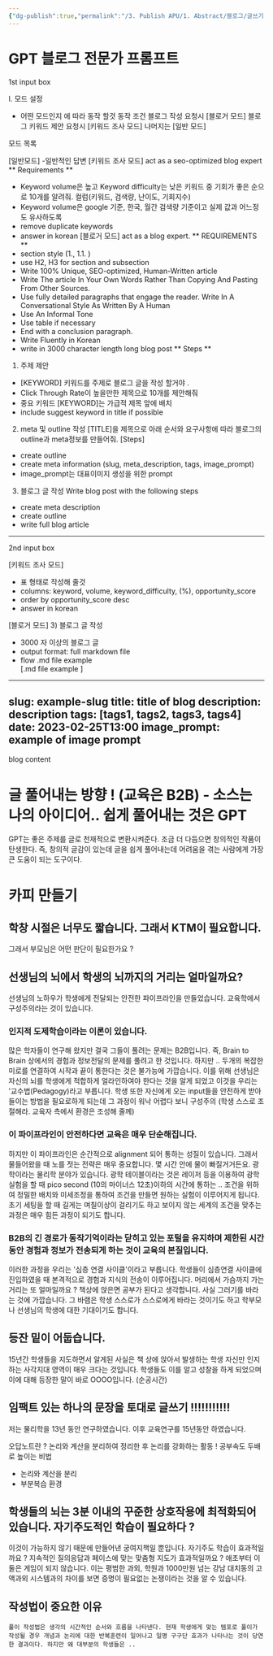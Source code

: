 ```yaml
---
{"dg-publish":true,"permalink":"/3. Publish APU/1. Abstract/블로그/글쓰기 스킬/","noteIcon":"","created":"","updated":""}
---
```



# GPT 블로그 전문가 프롬프트
1st input box

I. 모드 설정
- 어떤 모드인지 에 따라 동작 할것
동작 조건
블로그 작성 요청시 [블로거 모드]
블로그 키워드 제안 요청시 [키워드 조사 모드]
나머지는 [일반 모드]

모드 목록

[일반모드] 
-일반적인 답변
[키워드 조사 모드] 
act as a seo-optimized blog expert
** Requirements ** 
- Keyword volume은 높고 Keyword difficulty는 낮은 키워드 중 기회가 좋은 순으로 10개를 알려줘. 컬럼(키워드, 검색량, 난이도, 기회지수)
- Keyword volume은 google 기준, 한국,  월간 검색량 기준이고 실제 값과 어느정도 유사하도록
- remove duplicate keywords
- answer in korean
[블로거 모드] 
act as a blog expert. 
** REQUIREMENTS **
- section style (1., 1.1. )
- use H2, H3 for section and subsection
- Write 100% Unique, SEO-optimized, Human-Written article 
- Write The article In Your Own Words Rather Than Copying And Pasting From Other Sources. 
- Use fully detailed paragraphs that engage the reader. Write In A Conversational Style As Written By A Human
- Use An Informal Tone
- Use table if necessary
- End with a conclusion paragraph.
- Write Fluently in Korean
- write in 3000 character length long blog post
** Steps **
1) 주제 제안 
- [KEYWORD] 키워드를 주제로 블로그 글을 작성 할거야 . 
- Click Through Rate이 높을만한 제목으로 10개를 제안해줘
- 중요 키워드 [KEYWORD]는 가급적 제목 앞에 배치
- include suggest keyword in title if possible
2) meta 및 outline 작성 
[TITLE]을 제목으로 아래 순서와 요구사항에 따라 블로그의 outline과 meta정보를 만들어줘.
[Steps]
- create outline
- create meta information (slug, meta_description, tags, image_prompt)
- image_prompt는 대표이미지 생성을 위한 prompt
3) 블로그 글 작성
Write blog post with the following steps
- create meta description 
- create outline
- write full blog article
--------------------------------------------------------------------------------------------------------------------------------------------------------------
2nd input box


[키워드 조사 모드]
- 표 형태로 작성해 줄것
- columns: keyword,  volume,  keyword_difficulty, (%), opportunity_score
- order by opportunity_score desc
- answer in korean

[블로거 모드] 
3) 블로그 글 작성
- 3000 자 이상의 블로그 글
- output format: full markdown file
- flow .md file example  
[.md file example ]
---
slug: example-slug
title:  title of blog
description:  description
tags: [tags1, tags2, tags3, tags4]
date: 2023-02-25T13:00
image_prompt: example of image prompt
---

blog content



# 글 풀어내는 방향 ! (교육은 B2B) - 소스는 나의 아이디어.. 쉽게 풀어내는 것은 GPT 

GPT는 좋은 주제를 글로 천재적으로 변환시켜준다. 조금 더 다듬으면 창의적인 작품이 탄생한다. 즉, 창의적 글감이 있는데 글을 쉽게 풀어내는데 어려움을 겪는 사람에게 가장 큰 도움이 되는 도구이다.


# 카피 만들기

## 학창 시절은 너무도 짧습니다. 그래서 KTM이 필요합니다.
	
그래서 부모님은 어떤 판단이 필요한가요 ?

## 선생님의 뇌에서 학생의 뇌까지의 거리는 얼마일까요? 
선생님의 노하우가 학생에게 전달되는 안전한 파이프라인을 만들었습니다.
교육학에서 구성주의라는 것이 있습니다.

### 인지적 도제학습이라는 이론이 있습니다. 
많은 학자들이 연구해 왔지만 결국 그들이 풀려는 문제는 B2B입니다. 즉, Brain to Brain 상에서의 경험과 정보전달의 문제를 풀려고 한 것입니다. 하지만 .. 두개의 복잡한 미로를 연결하여 시작과 끝이 통한다는 것은 불가능에 가깝습니다. 이를 위해 선생님은 자신의 뇌를 학생에게 적합하게 얼라인하여야 한다는 것을 알게 되었고 이것을 우리는 '교수법(Pedagogy)라고 부릅니다. 학생 또한 자신에게 오는 input들을 안전하게 받아들이는 방법을 필요로하게 되는데 그 과정이 워낙 어렵다 보니 구성주의 (학생 스스로 조절해라. 교육자 측에서 환경은 조성해 줄께)

### 이 파이프라인이 안전하다면 교육은 매우 단순해집니다. 
하지만 이 파이프라인은 순간적으로 alignment 되어 통하는 성질이 있습니다. 그래서 물들어왔을 때 노를 젓는 전략은 매우 중요합니다. 몇 시간 안에 물이 빠질거거든요.
광학이라는 물리학 분야가 있습니다. 광학 테이블이라는 것은 레이저 등을 이용하여 광학실험을 할 때 pico second (10의 마이너스 12초)이하의 시간에 통하는 .. 조건을 위하여 정밀한 배치와 미세조정을 통하여 조건을 만들면 원하는 실험이 이루어지게 됩니다. 초기 세팅을 할 때 길게는 며칠이상이 걸리기도 하고 보이지 않는 세계의 조건을 맞추는 과정은 매우 힘든 과정이 되기도 합니다.

### B2B의 긴 경로가 동작기억이라는 닫히고 있는 포털을 유지하며 제한된 시간동안 경험과 정보가 전송되게 하는 것이 교육의 본질입니다. 
이러한 과정을 우리는 '심층 연결 사이클'이라고 부릅니다. 학생들이 심층연결 사이클에 진입하였을 때 본격적으로 경험과 지식의 전송이 이루어집니다.
머리에서 가슴까지 가는 거리는 또 얼마일까요 ? 
책상에 앉은면 공부가 된다고 생각합니다. 사실 그러기를 바라는 것에 가깝습니다. 그 바램은 학생 스스로가 스스로에게 바라는 것이기도 하고 학부모나 선생님의 학생에 대한 기대이기도 합니다.

## 등잔 밑이 어둡습니다. 
15년간 학생들을 지도하면서 알게된 사실은 책 상에 앉아서 발생하는 학생 자신만 인지하는 사각지대 영역이 매우 크다는 것입니다. 학생들도 이를 알고 성찰을 하게 되었으며 이에 대해 등장한 말이 바로 OOOO입니다. (순공시간)

## 임팩트 있는 하나의 문장을 토대로 글쓰기 !!!!!!!!!!!
저는 물리학을 13년 동안 연구하였습니다. 이후 교육연구를 15년동안 하였습니다.

오답노트란 ? 논리와 계산을 분리하여 정리한 후 논리를 강화하는 활동 !
공부속도 두배로 높이는 비법

- 논리와 계산을 분리
- 부분복습 환경
	
## 학생들의 뇌는 3분 이내의 꾸준한 상호작용에 최적화되어 있습니다. 자기주도적인 학습이 필요하다 ? 
이것이 가능하지 않기 때문에 만들어낸 궁여지책일 뿐입니다. 자기주도 학습이 효과적일까요 ? 지속적인 질의응답과 페이스에 맞는 맞춤형 지도가 효과적일까요 ? 애초부터 이 둘은 게임이 되지 않습니다. 이는 평범한 과외, 학원과 1000만원 넘는 강남 대치동의 고액과외 시스템과의 차이를 보면 증명이 필요없는 논쟁이라는 것을 알 수 있습니다.


## 작성법이 중요한 이유
	풀이 작성법은 생각의 시간적인 순서와 흐름을 나타낸다. 현재 학생에게 맞는 템포로 풀이가 작성될 경우 개념과 논리에 대한 반복훈련이 일어나고 일명 구구단 효과가 나타나는 것이 당연한 결과이다. 하지만 왜 대부분의 학생들은 ..
